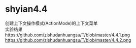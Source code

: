 # shyian4.4
创建上下文操作模式(ActionMode)的上下文菜单</br>
实验结果</br>
https://github.com/zishudanhuangsu/T/blob/master/4.4.1.png</br>
https://github.com/zishudanhuangsu/T/blob/master/4.4.2.png</br>

